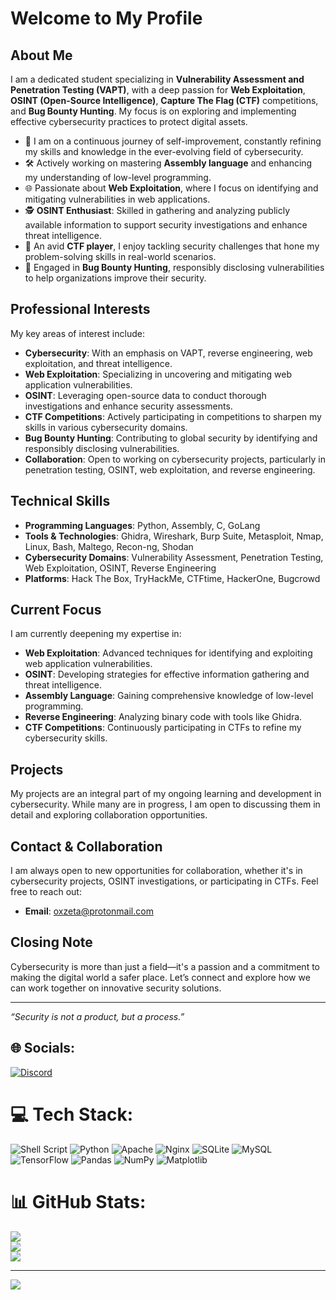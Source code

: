 # Welcome to My Profile

## About Me

I am a dedicated student specializing in **Vulnerability Assessment and Penetration Testing (VAPT)**, with a deep passion for **Web Exploitation**, **OSINT (Open-Source Intelligence)**, **Capture The Flag (CTF)** competitions, and **Bug Bounty Hunting**. My focus is on exploring and implementing effective cybersecurity practices to protect digital assets.

- 🌱 I am on a continuous journey of self-improvement, constantly refining my skills and knowledge in the ever-evolving field of cybersecurity.
- 🛠️ Actively working on mastering **Assembly language** and enhancing my understanding of low-level programming.
- 🌐 Passionate about **Web Exploitation**, where I focus on identifying and mitigating vulnerabilities in web applications.
- 🕵️ **OSINT Enthusiast**: Skilled in gathering and analyzing publicly available information to support security investigations and enhance threat intelligence.
- 🎯 An avid **CTF player**, I enjoy tackling security challenges that hone my problem-solving skills in real-world scenarios.
- 🐞 Engaged in **Bug Bounty Hunting**, responsibly disclosing vulnerabilities to help organizations improve their security.

## Professional Interests

My key areas of interest include:
- **Cybersecurity**: With an emphasis on VAPT, reverse engineering, web exploitation, and threat intelligence.
- **Web Exploitation**: Specializing in uncovering and mitigating web application vulnerabilities.
- **OSINT**: Leveraging open-source data to conduct thorough investigations and enhance security assessments.
- **CTF Competitions**: Actively participating in competitions to sharpen my skills in various cybersecurity domains.
- **Bug Bounty Hunting**: Contributing to global security by identifying and responsibly disclosing vulnerabilities.
- **Collaboration**: Open to working on cybersecurity projects, particularly in penetration testing, OSINT, web exploitation, and reverse engineering.

## Technical Skills

- **Programming Languages**: Python, Assembly, C, GoLang
- **Tools & Technologies**: Ghidra, Wireshark, Burp Suite, Metasploit, Nmap, Linux, Bash, Maltego, Recon-ng, Shodan
- **Cybersecurity Domains**: Vulnerability Assessment, Penetration Testing, Web Exploitation, OSINT, Reverse Engineering
- **Platforms**: Hack The Box, TryHackMe, CTFtime, HackerOne, Bugcrowd

## Current Focus

I am currently deepening my expertise in:
- **Web Exploitation**: Advanced techniques for identifying and exploiting web application vulnerabilities.
- **OSINT**: Developing strategies for effective information gathering and threat intelligence.
- **Assembly Language**: Gaining comprehensive knowledge of low-level programming.
- **Reverse Engineering**: Analyzing binary code with tools like Ghidra.
- **CTF Competitions**: Continuously participating in CTFs to refine my cybersecurity skills.

## Projects

My projects are an integral part of my ongoing learning and development in cybersecurity. While many are in progress, I am open to discussing them in detail and exploring collaboration opportunities.


## Contact & Collaboration

I am always open to new opportunities for collaboration, whether it's in cybersecurity projects, OSINT investigations, or participating in CTFs. Feel free to reach out:

- **Email**: oxzeta@protonmail.com


## Closing Note

Cybersecurity is more than just a field—it's a passion and a commitment to making the digital world a safer place. Let’s connect and explore how we can work together on innovative security solutions.

---

*“Security is not a product, but a process.”*




## 🌐 Socials:
[![Discord](https://img.shields.io/badge/Discord-%237289DA.svg?logo=discord&logoColor=white)](https://discord.gg/zeta.nyx) 

# 💻 Tech Stack:
![Shell Script](https://img.shields.io/badge/shell_script-%23121011.svg?style=for-the-badge&logo=gnu-bash&logoColor=white) ![Python](https://img.shields.io/badge/python-3670A0?style=for-the-badge&logo=python&logoColor=ffdd54) ![Apache](https://img.shields.io/badge/apache-%23D42029.svg?style=for-the-badge&logo=apache&logoColor=white) ![Nginx](https://img.shields.io/badge/nginx-%23009639.svg?style=for-the-badge&logo=nginx&logoColor=white) ![SQLite](https://img.shields.io/badge/sqlite-%2307405e.svg?style=for-the-badge&logo=sqlite&logoColor=white) ![MySQL](https://img.shields.io/badge/mysql-%2300000f.svg?style=for-the-badge&logo=mysql&logoColor=white) ![TensorFlow](https://img.shields.io/badge/TensorFlow-%23FF6F00.svg?style=for-the-badge&logo=TensorFlow&logoColor=white) ![Pandas](https://img.shields.io/badge/pandas-%23150458.svg?style=for-the-badge&logo=pandas&logoColor=white) ![NumPy](https://img.shields.io/badge/numpy-%23013243.svg?style=for-the-badge&logo=numpy&logoColor=white) ![Matplotlib](https://img.shields.io/badge/Matplotlib-%23ffffff.svg?style=for-the-badge&logo=Matplotlib&logoColor=black)
# 📊 GitHub Stats:
![](https://github-readme-stats.vercel.app/api?username=Fujimori-Zeta&theme=radical&hide_border=false&include_all_commits=false&count_private=false)<br/>
![](https://github-readme-streak-stats.herokuapp.com/?user=Fujimori-Zeta&theme=radical&hide_border=false)<br/>
![](https://github-readme-stats.vercel.app/api/top-langs/?username=Fujimori-Zeta&theme=radical&hide_border=false&include_all_commits=false&count_private=false&layout=compact)

---
[![](https://visitcount.itsvg.in/api?id=Fujimori-Zeta&icon=0&color=0)](https://visitcount.itsvg.in)

<!-- Proudly created with GPRM ( https://gprm.itsvg.in ) -->
